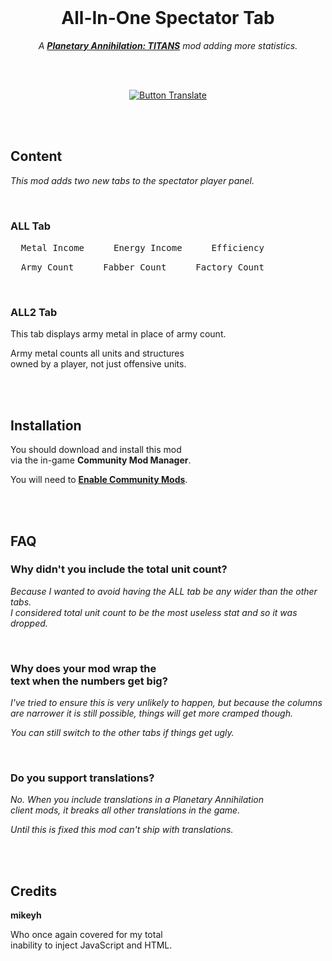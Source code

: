 
<br>

<div align = center>

# All-In-One Spectator Tab

*A **[Planetary Annihilation: TITANS][Store]** mod adding more statistics.*

<br>
<br>

[![Button Translate]][Translate]

</div>

<br>
<br>

## Content

*This mod adds two new tabs to the spectator player panel.*

<br>

### ALL Tab

<kbd>  Metal Income  </kbd>  
<kbd>  Energy Income  </kbd>  
<kbd>  Efficiency  </kbd>  

<kbd>  Army Count  </kbd>  
<kbd>  Fabber Count  </kbd>  
<kbd>  Factory Count  </kbd>

<br>

### ALL2 Tab

This tab displays army metal in place of army count.

Army metal counts all units and structures <br>
owned by a player, not just offensive units.

<br>
<br>

## Installation

You should download and install this mod <br>
via the in-game **Community Mod Manager**.

You will need to **[Enable Community Mods]**.

<br>
<br>

## FAQ

### Why didn't you include the total unit count?

*Because I wanted to avoid having the ALL tab be any wider than the other tabs.* <br>
*I considered total unit count to be the most useless stat and so it was dropped.*

<br>

### Why does your mod wrap the <br> text when the numbers get big?

*I've tried to ensure this is very unlikely to happen, but because the columns* <br>
*are narrower it is still possible, things will get more cramped though.*

*You can still switch to the other tabs if things get ugly.*

<br>

### Do you support translations?

*No. When you include translations in a Planetary Annihilation* <br>
*client mods, it breaks all other translations in the game.*

*Until this is fixed this mod can't ship with translations.*

<br>
<br>

## Credits

**mikeyh**

Who once again covered for my total <br>
inability to inject JavaScript and HTML.

<br>


<!----------------------------------------------------------------------------->

[Enable Community Mods]: https://steamcommunity.com/sharedfiles/filedetails/?id=1417396826
[Translate]: https://poeditor.com/join/project/juanyAfxIm
[Store]: https://store.steampowered.com/app/386070/Planetary_Annihilation_TITANS/


<!---------------------------------[ Buttons ]--------------------------------->

[Button Translate]: https://img.shields.io/badge/Help_Translate-409FFF?style=for-the-badge&logoColor=white&logo=GoogleTranslate
